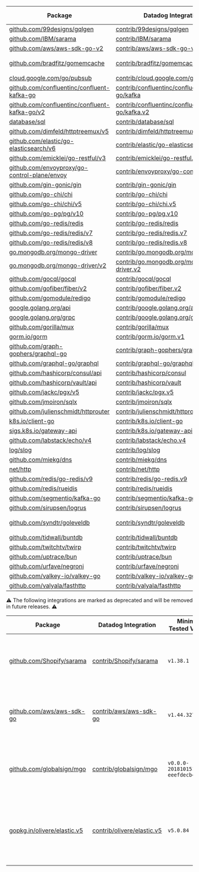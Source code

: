 | Package                                                                                                           | Datadog Integration                                                                                                                                       | Minimum Tested Version                 | Maximum Tested Version                 | Orchestrion support |
|-------------------------------------------------------------------------------------------------------------------|-----------------------------------------------------------------------------------------------------------------------------------------------------------|----------------------------------------|----------------------------------------|---------------------|
| [github.com/99designs/gqlgen](https://pkg.go.dev/github.com/99designs/gqlgen)                                     | [contrib/99designs/gqlgen](https://pkg.go.dev/github.com/DataDog/dd-trace-go/contrib/99designs/gqlgen/v2)                                                 | `v0.17.36`                             | `v0.17.76`                             | :white_check_mark:  |
| [github.com/IBM/sarama](https://pkg.go.dev/github.com/IBM/sarama)                                                 | [contrib/IBM/sarama](https://pkg.go.dev/github.com/DataDog/dd-trace-go/contrib/IBM/sarama/v2)                                                             | `v1.40.0`                              | `v1.45.2`                              | :white_check_mark:  |
| [github.com/aws/aws-sdk-go-v2](https://pkg.go.dev/github.com/aws/aws-sdk-go-v2)                                   | [contrib/aws/aws-sdk-go-v2](https://pkg.go.dev/github.com/DataDog/dd-trace-go/contrib/aws/aws-sdk-go-v2/v2)                                               | `v1.26.1`                              | `v1.36.5`                              | :white_check_mark:  |
| [github.com/bradfitz/gomemcache](https://pkg.go.dev/github.com/bradfitz/gomemcache)                               | [contrib/bradfitz/gomemcache](https://pkg.go.dev/github.com/DataDog/dd-trace-go/contrib/bradfitz/gomemcache/v2)                                           | `v0.0.0-20230611145640-acc696258285`   | `v0.0.0-20250403215159-8d39553ac7cf`   |                     |
| [cloud.google.com/go/pubsub](https://pkg.go.dev/cloud.google.com/go/pubsub)                                       | [contrib/cloud.google.com/go/pubsub.v1](https://pkg.go.dev/github.com/DataDog/dd-trace-go/contrib/cloud.google.com/go/pubsub.v1/v2)                       | `v1.37.0`                              | `v1.49.0`                              | :white_check_mark:  |
| [github.com/confluentinc/confluent-kafka-go](https://pkg.go.dev/github.com/confluentinc/confluent-kafka-go)       | [contrib/confluentinc/confluent-kafka-go/kafka](https://pkg.go.dev/github.com/DataDog/dd-trace-go/contrib/confluentinc/confluent-kafka-go/kafka/v2)       | `v1.9.2`                               | `v1.9.2`                               | :white_check_mark:  |
| [github.com/confluentinc/confluent-kafka-go/v2](https://pkg.go.dev/github.com/confluentinc/confluent-kafka-go/v2) | [contrib/confluentinc/confluent-kafka-go/kafka.v2](https://pkg.go.dev/github.com/DataDog/dd-trace-go/contrib/confluentinc/confluent-kafka-go/kafka.v2/v2) | `v2.4.0`                               | `v2.11.0`                              | :white_check_mark:  |
| [database/sql](https://pkg.go.dev/database/sql)                                                                   | [contrib/database/sql](https://pkg.go.dev/github.com/DataDog/dd-trace-go/contrib/database/sql/v2)                                                         | `N/A`                                  | `N/A`                                  | :white_check_mark:  |
| [github.com/dimfeld/httptreemux/v5](https://pkg.go.dev/github.com/dimfeld/httptreemux/v5)                         | [contrib/dimfeld/httptreemux.v5](https://pkg.go.dev/github.com/DataDog/dd-trace-go/contrib/dimfeld/httptreemux.v5/v2)                                     | `v5.5.0`                               | `v5.5.0`                               |                     |
| [github.com/elastic/go-elasticsearch/v6](https://pkg.go.dev/github.com/elastic/go-elasticsearch/v6)               | [contrib/elastic/go-elasticsearch.v6](https://pkg.go.dev/github.com/DataDog/dd-trace-go/contrib/elastic/go-elasticsearch.v6/v2)                           | `v6.8.5`                               | `v6.8.10`                              | :white_check_mark:  |
| [github.com/emicklei/go-restful/v3](https://pkg.go.dev/github.com/emicklei/go-restful/v3)                         | [contrib/emicklei/go-restful.v3](https://pkg.go.dev/github.com/DataDog/dd-trace-go/contrib/emicklei/go-restful.v3/v2)                                     | `v3.11.0`                              | `v3.12.2`                              |                     |
| [github.com/envoyproxy/go-control-plane/envoy](https://pkg.go.dev/github.com/envoyproxy/go-control-plane/envoy)   | [contrib/envoyproxy/go-control-plane](https://pkg.go.dev/github.com/DataDog/dd-trace-go/contrib/envoyproxy/go-control-plane/v2)                           | `v1.32.4`                              | `v1.32.4`                              |                     |
| [github.com/gin-gonic/gin](https://pkg.go.dev/github.com/gin-gonic/gin)                                           | [contrib/gin-gonic/gin](https://pkg.go.dev/github.com/DataDog/dd-trace-go/contrib/gin-gonic/gin/v2)                                                       | `v1.9.1`                               | `v1.10.1`                              | :white_check_mark:  |
| [github.com/go-chi/chi](https://pkg.go.dev/github.com/go-chi/chi)                                                 | [contrib/go-chi/chi](https://pkg.go.dev/github.com/DataDog/dd-trace-go/contrib/go-chi/chi/v2)                                                             | `v1.5.4`                               | `v1.5.5`                               | :white_check_mark:  |
| [github.com/go-chi/chi/v5](https://pkg.go.dev/github.com/go-chi/chi/v5)                                           | [contrib/go-chi/chi.v5](https://pkg.go.dev/github.com/DataDog/dd-trace-go/contrib/go-chi/chi.v5/v2)                                                       | `v5.0.10`                              | `v5.2.2`                               | :white_check_mark:  |
| [github.com/go-pg/pg/v10](https://pkg.go.dev/github.com/go-pg/pg/v10)                                             | [contrib/go-pg/pg.v10](https://pkg.go.dev/github.com/DataDog/dd-trace-go/contrib/go-pg/pg.v10/v2)                                                         | `v10.11.1`                             | `v10.14.0`                             |                     |
| [github.com/go-redis/redis](https://pkg.go.dev/github.com/go-redis/redis)                                         | [contrib/go-redis/redis](https://pkg.go.dev/github.com/DataDog/dd-trace-go/contrib/go-redis/redis/v2)                                                     | `v6.15.9+incompatible`                 | `v6.15.9+incompatible`                 | :white_check_mark:  |
| [github.com/go-redis/redis/v7](https://pkg.go.dev/github.com/go-redis/redis/v7)                                   | [contrib/go-redis/redis.v7](https://pkg.go.dev/github.com/DataDog/dd-trace-go/contrib/go-redis/redis.v7/v2)                                               | `v7.4.1`                               | `v7.4.1`                               | :white_check_mark:  |
| [github.com/go-redis/redis/v8](https://pkg.go.dev/github.com/go-redis/redis/v8)                                   | [contrib/go-redis/redis.v8](https://pkg.go.dev/github.com/DataDog/dd-trace-go/contrib/go-redis/redis.v8/v2)                                               | `v8.11.5`                              | `v8.11.5`                              | :white_check_mark:  |
| [go.mongodb.org/mongo-driver](https://pkg.go.dev/go.mongodb.org/mongo-driver)                                     | [contrib/go.mongodb.org/mongo-driver](https://pkg.go.dev/github.com/DataDog/dd-trace-go/contrib/go.mongodb.org/mongo-driver/v2)                           | `v1.12.1`                              | `v1.17.4`                              | :white_check_mark:  |
| [go.mongodb.org/mongo-driver/v2](https://pkg.go.dev/go.mongodb.org/mongo-driver/v2)                               | [contrib/go.mongodb.org/mongo-driver.v2](https://pkg.go.dev/github.com/DataDog/dd-trace-go/contrib/go.mongodb.org/mongo-driver.v2/v2)                     | `v2.2.2`                               | `v2.2.2`                               | :white_check_mark:  |
| [github.com/gocql/gocql](https://pkg.go.dev/github.com/gocql/gocql)                                               | [contrib/gocql/gocql](https://pkg.go.dev/github.com/DataDog/dd-trace-go/contrib/gocql/gocql/v2)                                                           | `v1.6.0`                               | `v1.7.0`                               | :white_check_mark:  |
| [github.com/gofiber/fiber/v2](https://pkg.go.dev/github.com/gofiber/fiber/v2)                                     | [contrib/gofiber/fiber.v2](https://pkg.go.dev/github.com/DataDog/dd-trace-go/contrib/gofiber/fiber.v2/v2)                                                 | `v2.52.7`                              | `v2.52.8`                              | :white_check_mark:  |
| [github.com/gomodule/redigo](https://pkg.go.dev/github.com/gomodule/redigo)                                       | [contrib/gomodule/redigo](https://pkg.go.dev/github.com/DataDog/dd-trace-go/contrib/gomodule/redigo/v2)                                                   | `v1.8.9`                               | `v1.9.2`                               | :white_check_mark:  |
| [google.golang.org/api](https://pkg.go.dev/google.golang.org/api)                                                 | [contrib/google.golang.org/api](https://pkg.go.dev/github.com/DataDog/dd-trace-go/contrib/google.golang.org/api/v2)                                       | `v0.169.0`                             | `v0.241.0`                             |                     |
| [google.golang.org/grpc](https://pkg.go.dev/google.golang.org/grpc)                                               | [contrib/google.golang.org/grpc](https://pkg.go.dev/github.com/DataDog/dd-trace-go/contrib/google.golang.org/grpc/v2)                                     | `v1.72.0`                              | `v1.73.0`                              | :white_check_mark:  |
| [github.com/gorilla/mux](https://pkg.go.dev/github.com/gorilla/mux)                                               | [contrib/gorilla/mux](https://pkg.go.dev/github.com/DataDog/dd-trace-go/contrib/gorilla/mux/v2)                                                           | `v1.8.1`                               | `v1.8.1`                               | :white_check_mark:  |
| [gorm.io/gorm](https://pkg.go.dev/gorm.io/gorm)                                                                   | [contrib/gorm.io/gorm.v1](https://pkg.go.dev/github.com/DataDog/dd-trace-go/contrib/gorm.io/gorm.v1/v2)                                                   | `v1.25.5`                              | `v1.30.0`                              | :white_check_mark:  |
| [github.com/graph-gophers/graphql-go](https://pkg.go.dev/github.com/graph-gophers/graphql-go)                     | [contrib/graph-gophers/graphql-go](https://pkg.go.dev/github.com/DataDog/dd-trace-go/contrib/graph-gophers/graphql-go/v2)                                 | `v1.5.0`                               | `v1.6.0`                               | :white_check_mark:  |
| [github.com/graphql-go/graphql](https://pkg.go.dev/github.com/graphql-go/graphql)                                 | [contrib/graphql-go/graphql](https://pkg.go.dev/github.com/DataDog/dd-trace-go/contrib/graphql-go/graphql/v2)                                             | `v0.8.1`                               | `v0.8.1`                               | :white_check_mark:  |
| [github.com/hashicorp/consul/api](https://pkg.go.dev/github.com/hashicorp/consul/api)                             | [contrib/hashicorp/consul](https://pkg.go.dev/github.com/DataDog/dd-trace-go/contrib/hashicorp/consul/v2)                                                 | `v1.24.0`                              | `v1.32.1`                              |                     |
| [github.com/hashicorp/vault/api](https://pkg.go.dev/github.com/hashicorp/vault/api)                               | [contrib/hashicorp/vault](https://pkg.go.dev/github.com/DataDog/dd-trace-go/contrib/hashicorp/vault/v2)                                                   | `v1.9.2`                               | `v1.20.0`                              | :white_check_mark:  |
| [github.com/jackc/pgx/v5](https://pkg.go.dev/github.com/jackc/pgx/v5)                                             | [contrib/jackc/pgx.v5](https://pkg.go.dev/github.com/DataDog/dd-trace-go/contrib/jackc/pgx.v5/v2)                                                         | `v5.6.0`                               | `v5.7.5`                               | :white_check_mark:  |
| [github.com/jmoiron/sqlx](https://pkg.go.dev/github.com/jmoiron/sqlx)                                             | [contrib/jmoiron/sqlx](https://pkg.go.dev/github.com/DataDog/dd-trace-go/contrib/jmoiron/sqlx/v2)                                                         | `v1.3.5`                               | `v1.4.0`                               |                     |
| [github.com/julienschmidt/httprouter](https://pkg.go.dev/github.com/julienschmidt/httprouter)                     | [contrib/julienschmidt/httprouter](https://pkg.go.dev/github.com/DataDog/dd-trace-go/contrib/julienschmidt/httprouter/v2)                                 | `v1.3.0`                               | `v1.3.0`                               | :white_check_mark:  |
| [k8s.io/client-go](https://pkg.go.dev/k8s.io/client-go)                                                           | [contrib/k8s.io/client-go](https://pkg.go.dev/github.com/DataDog/dd-trace-go/contrib/k8s.io/client-go/v2)                                                 | `v0.31.4`                              | `v0.33.2`                              | :white_check_mark:  |
| [sigs.k8s.io/gateway-api](https://pkg.go.dev/sigs.k8s.io/gateway-api)                                             | [contrib/k8s.io/gateway-api](https://pkg.go.dev/github.com/DataDog/dd-trace-go/contrib/k8s.io/gateway-api/v2)                                             | `v1.2.1`                               | `v1.3.0`                               |                     |
| [github.com/labstack/echo/v4](https://pkg.go.dev/github.com/labstack/echo/v4)                                     | [contrib/labstack/echo.v4](https://pkg.go.dev/github.com/DataDog/dd-trace-go/contrib/labstack/echo.v4/v2)                                                 | `v4.11.1`                              | `v4.13.4`                              | :white_check_mark:  |
| [log/slog](https://pkg.go.dev/log/slog)                                                                           | [contrib/log/slog](https://pkg.go.dev/github.com/DataDog/dd-trace-go/contrib/log/slog/v2)                                                                 | `N/A`                                  | `N/A`                                  | :white_check_mark:  |
| [github.com/miekg/dns](https://pkg.go.dev/github.com/miekg/dns)                                                   | [contrib/miekg/dns](https://pkg.go.dev/github.com/DataDog/dd-trace-go/contrib/miekg/dns/v2)                                                               | `v1.1.55`                              | `v1.1.67`                              |                     |
| [net/http](https://pkg.go.dev/net/http)                                                                           | [contrib/net/http](https://pkg.go.dev/github.com/DataDog/dd-trace-go/contrib/net/http/v2)                                                                 | `N/A`                                  | `N/A`                                  | :white_check_mark:  |
| [github.com/redis/go-redis/v9](https://pkg.go.dev/github.com/redis/go-redis/v9)                                   | [contrib/redis/go-redis.v9](https://pkg.go.dev/github.com/DataDog/dd-trace-go/contrib/redis/go-redis.v9/v2)                                               | `v9.7.3`                               | `v9.11.0`                              | :white_check_mark:  |
| [github.com/redis/rueidis](https://pkg.go.dev/github.com/redis/rueidis)                                           | [contrib/redis/rueidis](https://pkg.go.dev/github.com/DataDog/dd-trace-go/contrib/redis/rueidis/v2)                                                       | `v1.0.55`                              | `v1.0.62`                              | :white_check_mark:  |
| [github.com/segmentio/kafka-go](https://pkg.go.dev/github.com/segmentio/kafka-go)                                 | [contrib/segmentio/kafka-go](https://pkg.go.dev/github.com/DataDog/dd-trace-go/contrib/segmentio/kafka-go/v2)                                             | `v0.4.42`                              | `v0.4.48`                              | :white_check_mark:  |
| [github.com/sirupsen/logrus](https://pkg.go.dev/github.com/sirupsen/logrus)                                       | [contrib/sirupsen/logrus](https://pkg.go.dev/github.com/DataDog/dd-trace-go/contrib/sirupsen/logrus/v2)                                                   | `v1.9.3`                               | `v1.9.3`                               | :white_check_mark:  |
| [github.com/syndtr/goleveldb](https://pkg.go.dev/github.com/syndtr/goleveldb)                                     | [contrib/syndtr/goleveldb](https://pkg.go.dev/github.com/DataDog/dd-trace-go/contrib/syndtr/goleveldb/v2)                                                 | `v1.0.1-0.20220721030215-126854af5e6d` | `v1.0.1-0.20220721030215-126854af5e6d` |                     |
| [github.com/tidwall/buntdb](https://pkg.go.dev/github.com/tidwall/buntdb)                                         | [contrib/tidwall/buntdb](https://pkg.go.dev/github.com/DataDog/dd-trace-go/contrib/tidwall/buntdb/v2)                                                     | `v1.3.0`                               | `v1.3.2`                               |                     |
| [github.com/twitchtv/twirp](https://pkg.go.dev/github.com/twitchtv/twirp)                                         | [contrib/twitchtv/twirp](https://pkg.go.dev/github.com/DataDog/dd-trace-go/contrib/twitchtv/twirp/v2)                                                     | `v8.1.3+incompatible`                  | `v8.1.3+incompatible`                  | :white_check_mark:  |
| [github.com/uptrace/bun](https://pkg.go.dev/github.com/uptrace/bun)                                               | [contrib/uptrace/bun](https://pkg.go.dev/github.com/DataDog/dd-trace-go/contrib/uptrace/bun/v2)                                                           | `v1.1.17`                              | `v1.2.14`                              |                     |
| [github.com/urfave/negroni](https://pkg.go.dev/github.com/urfave/negroni)                                         | [contrib/urfave/negroni](https://pkg.go.dev/github.com/DataDog/dd-trace-go/contrib/urfave/negroni/v2)                                                     | `v1.0.0`                               | `v1.0.0`                               |                     |
| [github.com/valkey-io/valkey-go](https://pkg.go.dev/github.com/valkey-io/valkey-go)                               | [contrib/valkey-io/valkey-go](https://pkg.go.dev/github.com/DataDog/dd-trace-go/contrib/valkey-io/valkey-go/v2)                                           | `v1.0.55`                              | `v1.0.62`                              | :white_check_mark:  |
| [github.com/valyala/fasthttp](https://pkg.go.dev/github.com/valyala/fasthttp)                                     | [contrib/valyala/fasthttp](https://pkg.go.dev/github.com/DataDog/dd-trace-go/contrib/valyala/fasthttp/v2)                                                 | `v1.51.0`                              | `v1.63.0`                              |                     |

⚠️ The following integrations are marked as deprecated and will be removed in future releases. ⚠️

|  Package                                                                                                            |  Datadog Integration                                                                                                                                        |  Minimum Tested Version                  |  Maximum Tested Version                  |  Orchestrion support  | Deprecation comment                                                                                                                                                                                                                                                               |
|---------------------------------------------------------------------------------------------------------------------|-------------------------------------------------------------------------------------------------------------------------------------------------------------|------------------------------------------|------------------------------------------|-----------------------|-----------------------------------------------------------------------------------------------------------------------------------------------------------------------------------------------------------------------------------------------------------------------------------|
| [github.com/Shopify/sarama](https://pkg.go.dev/github.com/Shopify/sarama)                                           | [contrib/Shopify/sarama](https://pkg.go.dev/github.com/DataDog/dd-trace-go/contrib/Shopify/sarama/v2)                                                       | `v1.38.1`                                | `v1.45.2`                                | :white_check_mark:    | - `contrib/Shopify/sarama`: github.com/Shopify/sarama is no longer maintained. Please migrate to github.com/IBM/sarama and use the corresponding integration. This integration will be removed in a future release.                                                               |
| [github.com/aws/aws-sdk-go](https://pkg.go.dev/github.com/aws/aws-sdk-go)                                           | [contrib/aws/aws-sdk-go](https://pkg.go.dev/github.com/DataDog/dd-trace-go/contrib/aws/aws-sdk-go/v2)                                                       | `v1.44.327`                              | `v1.55.7`                                | :white_check_mark:    | - `contrib/aws/aws-sdk-go/aws`: The AWS SDK for Go v1 is deprecated. Please migrate to github.com/aws/aws-sdk-go-v2 and use the corresponding integration. This integration will be removed in a future release.                                                                  |
| [github.com/globalsign/mgo](https://pkg.go.dev/github.com/globalsign/mgo)                                           | [contrib/globalsign/mgo](https://pkg.go.dev/github.com/DataDog/dd-trace-go/contrib/globalsign/mgo/v2)                                                       | `v0.0.0-20181015135952-eeefdecb41b8`     | `v0.0.0-20181015135952-eeefdecb41b8`     |                       | - `contrib/globalsign/mgo`: github.com/globalsign/mgo is unmaintained, please migrate to the official MongoDB driver https://github.com/mongodb/mongo-go-driver. This integration will be removed in a future release.                                                            |
| [gopkg.in/olivere/elastic.v5](https://pkg.go.dev/gopkg.in/olivere/elastic.v5)                                       | [contrib/olivere/elastic.v5](https://pkg.go.dev/github.com/DataDog/dd-trace-go/contrib/olivere/elastic.v5/v2)                                               | `v5.0.84`                                | `v5.0.86`                                |                       | - `contrib/olivere/elastic.v5`: https://github.com/olivere/elastic is deprecated. Please use the official Elasticsearch client for Go at https://github.com/elastic/go-elasticsearch and use the corresponding integration. This integration will be removed in a future release. |
